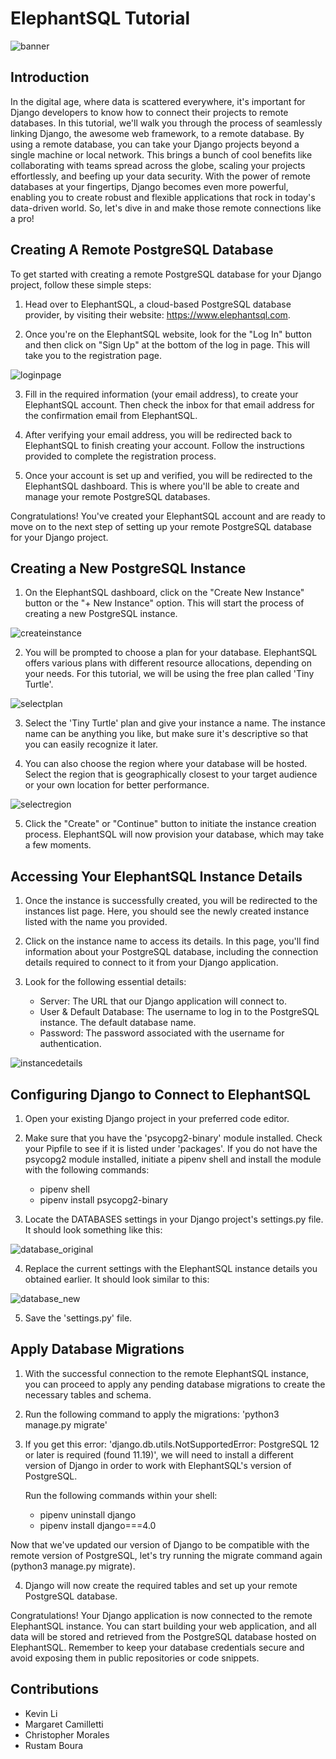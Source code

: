 # ElephantSQL Tutorial

![banner](https://github.com/kevinleet/elephantsql-tutorial/blob/main/images/banner.jpg?raw=true)

## Introduction

In the digital age, where data is scattered everywhere, it's important for Django developers to know how to connect their projects to remote databases. In this tutorial, we'll walk you through the process of seamlessly linking Django, the awesome web framework, to a remote database. By using a remote database, you can take your Django projects beyond a single machine or local network. This brings a bunch of cool benefits like collaborating with teams spread across the globe, scaling your projects effortlessly, and beefing up your data security. With the power of remote databases at your fingertips, Django becomes even more powerful, enabling you to create robust and flexible applications that rock in today's data-driven world. So, let's dive in and make those remote connections like a pro!

## Creating A Remote PostgreSQL Database

To get started with creating a remote PostgreSQL database for your Django project, follow these simple steps:

1. Head over to ElephantSQL, a cloud-based PostgreSQL database provider, by visiting their website: https://www.elephantsql.com.

2. Once you're on the ElephantSQL website, look for the "Log In" button and then click on "Sign Up" at the bottom of the log in page. This will take you to the registration page.

![loginpage](https://github.com/kevinleet/elephantsql-tutorial/blob/main/images/login.png?raw=true)

3. Fill in the required information (your email address), to create your ElephantSQL account. Then check the inbox for that email address for the confirmation email from ElephantSQL.

4. After verifying your email address, you will be redirected back to ElephantSQL to finish creating your account. Follow the instructions provided to complete the registration process.

5. Once your account is set up and verified, you will be redirected to the ElephantSQL dashboard. This is where you'll be able to create and manage your remote PostgreSQL databases.

Congratulations! You've created your ElephantSQL account and are ready to move on to the next step of setting up your remote PostgreSQL database for your Django project.

## Creating a New PostgreSQL Instance

1. On the ElephantSQL dashboard, click on the "Create New Instance" button or the "+ New Instance" option. This will start the process of creating a new PostgreSQL instance.

![createinstance](https://github.com/kevinleet/elephantsql-tutorial/blob/main/images/createinstance.png?raw=true)

2. You will be prompted to choose a plan for your database. ElephantSQL offers various plans with different resource allocations, depending on your needs. For this tutorial, we will be using the free plan called 'Tiny Turtle'.

![selectplan](https://github.com/kevinleet/elephantsql-tutorial/blob/main/images/selectplan.png?raw=true)

3. Select the 'Tiny Turtle' plan and give your instance a name. The instance name can be anything you like, but make sure it's descriptive so that you can easily recognize it later.

4. You can also choose the region where your database will be hosted. Select the region that is geographically closest to your target audience or your own location for better performance.

![selectregion](https://github.com/kevinleet/elephantsql-tutorial/blob/main/images/selectregion.png?raw=true)

5. Click the "Create" or "Continue" button to initiate the instance creation process. ElephantSQL will now provision your database, which may take a few moments.

## Accessing Your ElephantSQL Instance Details

1. Once the instance is successfully created, you will be redirected to the instances list page. Here, you should see the newly created instance listed with the name you provided.

2. Click on the instance name to access its details. In this page, you'll find information about your PostgreSQL database, including the connection details required to connect to it from your Django application.

3. Look for the following essential details:

   - Server: The URL that our Django application will connect to.
   - User & Default Database: The username to log in to the PostgreSQL instance. The default database name.
   - Password: The password associated with the username for authentication.

![instancedetails](https://github.com/kevinleet/elephantsql-tutorial/blob/main/images/instance.png?raw=true)

## Configuring Django to Connect to ElephantSQL

1. Open your existing Django project in your preferred code editor.

2. Make sure that you have the 'psycopg2-binary' module installed. Check your Pipfile to see if it is listed under 'packages'. If you do not have the psycopg2 module installed, initiate a pipenv shell and install the module with the following commands:

   - pipenv shell
   - pipenv install psycopg2-binary

3. Locate the DATABASES settings in your Django project's settings.py file. It should look something like this:

![database_original](https://github.com/kevinleet/elephantsql-tutorial/blob/main/images/databases1.png?raw=true)

4. Replace the current settings with the ElephantSQL instance details you obtained earlier. It should look similar to this:

![database_new](https://github.com/kevinleet/elephantsql-tutorial/blob/main/images/databases2.png?raw=true)

5. Save the 'settings.py' file.

## Apply Database Migrations

1. With the successful connection to the remote ElephantSQL instance, you can proceed to apply any pending database migrations to create the necessary tables and schema.

2. Run the following command to apply the migrations: 'python3 manage.py migrate'

3. If you get this error: 'django.db.utils.NotSupportedError: PostgreSQL 12 or later is required (found 11.19)', we will need to install a different version of Django in order to work with ElephantSQL's version of PostgreSQL.

   Run the following commands within your shell:

   - pipenv uninstall django
   - pipenv install django===4.0

Now that we've updated our version of Django to be compatible with the remote version of PostgreSQL, let's try running the migrate command again (python3 manage.py migrate).

4. Django will now create the required tables and set up your remote PostgreSQL database.

Congratulations! Your Django application is now connected to the remote ElephantSQL instance. You can start building your web application, and all data will be stored and retrieved from the PostgreSQL database hosted on ElephantSQL. Remember to keep your database credentials secure and avoid exposing them in public repositories or code snippets.

## Contributions

- Kevin Li
- Margaret Camilletti
- Christopher Morales
- Rustam Boura
